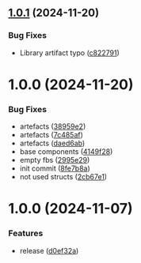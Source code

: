 ## [1.0.1](https://github.com/OpenCommissioning/OC_TwinCAT_EtherCAT/compare/v1.0.0...v1.0.1) (2024-11-20)


### Bug Fixes

* Library artifact typo ([c822791](https://github.com/OpenCommissioning/OC_TwinCAT_EtherCAT/commit/c82279132aa1c29d44a6a769b2884f876f84e695))

# 1.0.0 (2024-11-20)


### Bug Fixes

* artefacts ([38959e2](https://github.com/OpenCommissioning/OC_TwinCAT_EtherCAT/commit/38959e21b46f8897175314040e849fd1f87466b4))
* artefacts ([7c485af](https://github.com/OpenCommissioning/OC_TwinCAT_EtherCAT/commit/7c485afb64645c813354efdc0bc8c2603320067f))
* artefacts ([daed6ab](https://github.com/OpenCommissioning/OC_TwinCAT_EtherCAT/commit/daed6ab61cd4c301b9ee28683651b4322b241062))
* base components ([4149f28](https://github.com/OpenCommissioning/OC_TwinCAT_EtherCAT/commit/4149f283859f1dc7674f686d6f90d63ddac7ae6f))
* empty fbs ([2995e29](https://github.com/OpenCommissioning/OC_TwinCAT_EtherCAT/commit/2995e2977baca13de74db5fb1fa7994ea83331a3))
* init commit ([8fe7b8a](https://github.com/OpenCommissioning/OC_TwinCAT_EtherCAT/commit/8fe7b8aa9df31326ee0c2271df87ee2fc66282e0))
* not used structs ([2cb67e1](https://github.com/OpenCommissioning/OC_TwinCAT_EtherCAT/commit/2cb67e19179e5fb46024279772d7c2df1950bd93))

# 1.0.0 (2024-11-07)


### Features

* release ([d0ef32a](https://github.com/OpenCommissioning/OC_TwinCAT_Core/commit/d0ef32ac1beefb9ec1912f4799b44558eeed1750))
